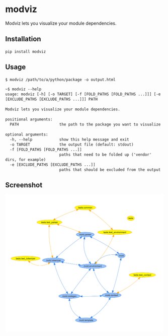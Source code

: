# modviz

Modviz lets you visualize your module dependencies.

## Installation

`pip install modviz`

## Usage

`$ modviz /path/to/a/python/package -o output.html`

```
~$ modviz --help
usage: modviz [-h] [-o TARGET] [-f [FOLD_PATHS [FOLD_PATHS ...]]] [-e [EXCLUDE_PATHS [EXCLUDE_PATHS ...]]] PATH

Modviz lets you visualize your module dependencies.

positional arguments:
  PATH                  the path to the package you want to visualize

optional arguments:
  -h, --help            show this help message and exit
  -o TARGET             the output file (default: stdout)
  -f [FOLD_PATHS [FOLD_PATHS ...]]
                        paths that need to be folded up ('vendor' dirs, for example)
  -e [EXCLUDE_PATHS [EXCLUDE_PATHS ...]]
                        paths that should be excluded from the output
```

## Screenshot

![Screenshot](/example/screenshot.png)
